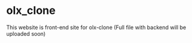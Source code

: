 # olx_clone
This website is front-end site for olx-clone (Full file with backend will be uploaded soon)
